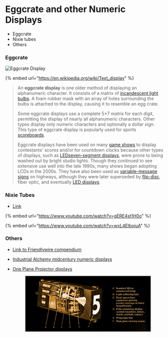 # Eggcrate and other Numeric Displays

* Eggcrate
* Nixie tubes
* Others

### Eggcrate

![Eggcrate Display](../.gitbook/assets/440px-Eggcrate.jpg)

{% embed url="https://en.wikipedia.org/wiki/Text_display" %}

> An **eggcrate display** is one older method of displaying an alphanumeric character. It consists of a matrix of [incandescent light bulbs](https://en.wikipedia.org/wiki/Incandescent\_light\_bulb). A foam rubber mask with an array of holes surrounding the bulbs is attached to the display, causing it to resemble an egg crate.
>
> Some eggcrate displays use a complete 5×7 matrix for each digit, permitting the display of nearly all alphanumeric characters. Other types display only numeric characters and optionally a dollar sign. This type of eggcrate display is popularly used for sports [scoreboards](https://en.wikipedia.org/wiki/Scoreboard).
>
> Eggcrate displays have been used on many [game shows](https://en.wikipedia.org/wiki/Game\_show) to display contestants' scores and/or for countdown clocks because other types of displays, such as [LED](https://en.wikipedia.org/wiki/Light-emitting\_diode)[seven-segment displays](https://en.wikipedia.org/wiki/Seven-segment\_display), were prone to being washed out by bright studio lights. Though they continued to see extensive use well into the late 1990s, many shows began adopting LCDs in the 2000s. They have also been used as [variable-message signs](https://en.wikipedia.org/wiki/Variable-message\_sign) on highways, although they were later superseded by [flip-disc](https://en.wikipedia.org/wiki/Flip-disc\_display), fiber optic, and eventually [LED displays](https://en.wikipedia.org/wiki/LED\_display).

### Nixie Tubes

* [Link](https://en.wikipedia.org/wiki/Nixie\_tube)

{% embed url="https://www.youtube.com/watch?v=gERE4st1H0o" %}

{% embed url="https://www.youtube.com/watch?v=wxL4ElboiuA" %}

### Others

* [Link to Friendlywire compendium](http://friendlywire.com/articles/displays/)
* [Industrial Alchemy midcentury numeric displays](https://www.industrialalchemy.org/tubepage.php?item=10\&user=0)
*   [One Plane Projector displays](https://www.industrialalchemy.org/articleview.php?item=511)

    <figure><img src="../.gitbook/assets/ieeprojectioncutaway.jpg" alt=""><figcaption></figcaption></figure>

